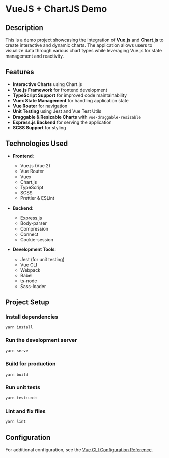 # VueJS + ChartJS Demo

## Description
This is a demo project showcasing the integration of **Vue.js** and **Chart.js** to create interactive and dynamic charts. The application allows users to visualize data through various chart types while leveraging Vue.js for state management and reactivity.

## Features
- **Interactive Charts** using Chart.js
- **Vue.js Framework** for frontend development
- **TypeScript Support** for improved code maintainability
- **Vuex State Management** for handling application state
- **Vue Router** for navigation
- **Unit Testing** using Jest and Vue Test Utils
- **Draggable & Resizable Charts** with `vue-draggable-resizable`
- **Express.js Backend** for serving the application
- **SCSS Support** for styling

## Technologies Used
- **Frontend**:
  - Vue.js (Vue 2)
  - Vue Router
  - Vuex
  - Chart.js
  - TypeScript
  - SCSS
  - Prettier & ESLint
  
- **Backend**:
  - Express.js
  - Body-parser
  - Compression
  - Connect
  - Cookie-session
  
- **Development Tools**:
  - Jest (for unit testing)
  - Vue CLI
  - Webpack
  - Babel
  - ts-node
  - Sass-loader

## Project Setup

### Install dependencies
```sh
yarn install
```

### Run the development server
```sh
yarn serve
```

### Build for production
```sh
yarn build
```

### Run unit tests
```sh
yarn test:unit
```

### Lint and fix files
```sh
yarn lint
```

## Configuration
For additional configuration, see the [Vue CLI Configuration Reference](https://cli.vuejs.org/config/).
